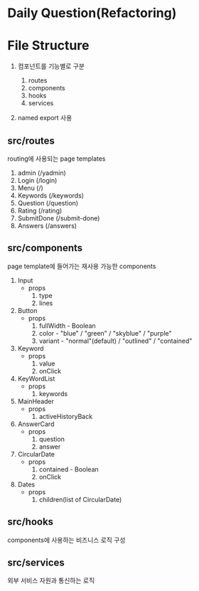 # Daily Question(Refactoring)

# File Structure

1. 컴포넌트를 기능별로 구분

   1. routes
   1. components
   1. hooks
   1. services

1. named export 사용

## src/routes

routing에 사용되는 page templates

1. admin (/yadmin)
1. Login (/login)
1. Menu (/)
1. Keywords (/keywords)
1. Question (/question)
1. Rating (/rating)
1. SubmitDone (/submit-done)
1. Answers (/answers)

## src/components

page template에 들어가는 재사용 가능한 components

1. Input
   - props
     1. type
     1. lines
1. Button
   - props
     1. fullWidth - Boolean
     1. color - "blue" / "green" / "skyblue" / "purple"
     1. variant - "normal"(default) / "outlined" / "contained"
1. Keyword
   - props
     1. value
     1. onClick
1. KeyWordList
   - props
     1. keywords
1. MainHeader
   - props
     1. activeHistoryBack
1. AnswerCard
   - props
     1. question
     1. answer
1. CircularDate
   - props
     1. contained - Boolean
     1. onClick
1. Dates
   - props
     1. children(list of CircularDate)

## src/hooks

components에 사용하는 비즈니스 로직 구성

## src/services

외부 서비스 자원과 통신하는 로직
